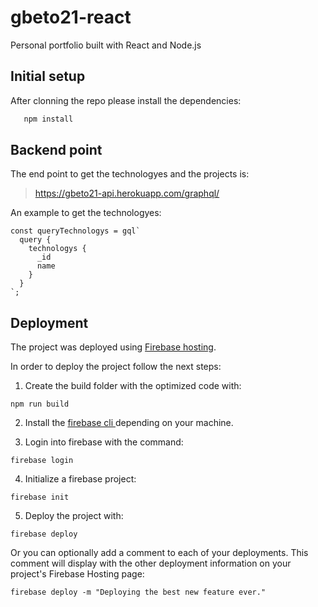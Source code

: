 # gbeto21-react

Personal portfolio built with React and Node.js

## Initial setup

After clonning the repo please install the dependencies:

```bash
   npm install
```

## Backend point

The end point to get the technologyes and the projects is:

> https://gbeto21-api.herokuapp.com/graphql/

An example to get the technologyes:

```
const queryTechnologys = gql`
  query {
    technologys {
      _id
      name
    }
  }
`;
```

## Deployment

The project was deployed using <a href="https://firebase.google.com/docs/hosting" target="_blank"> Firebase hosting</a>.

In order to deploy the project follow the next steps:

1. Create the build folder with the optimized code with:

```
npm run build
```

2. Install the <a href="https://firebase.google.com/docs/cli#install_the_firebase_cli" target="_blank"> firebase cli </a> depending on your machine.

3. Login into firebase with the command:

```
firebase login
```

4. Initialize a firebase project:

```
firebase init
```

5. Deploy the project with:

```
firebase deploy
```

Or you can optionally add a comment to each of your deployments. This comment will display with the other deployment information on your project's Firebase Hosting page:

```
firebase deploy -m "Deploying the best new feature ever."
```
